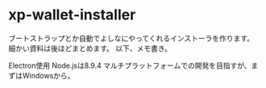 # xp-wallet-installer
ブートストラップとか自動でよしなにやってくれるインストーラを作ります。
細かい資料は後ほどまとめます。
以下、メモ書き。

Electron使用
Node.jsは8.9.4
マルチプラットフォームでの開発を目指すが、まずはWindowsから。
